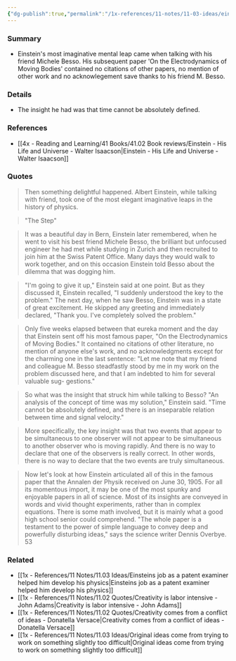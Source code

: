 ```yaml
---
{"dg-publish":true,"permalink":"/1x-references/11-notes/11-03-ideas/einstein-s-most-elegant-imaginative-paper-had-no-citations-acknowlegements-or-references/","title":"Einstein's most elegant imaginative paper had no citations, acknowlegements or references","created":"2025-02-15T20:13:53.811+03:00","updated":"2025-02-15T22:34:59.083+03:00"}
---
```



### Summary
- Einstein's most imaginative mental leap came when talking with his friend Michele Besso. His subsequent paper 'On the Electrodynamics of Moving Bodies' contained no citations of other papers, no mention of other work and no acknowlegement save thanks to his friend M. Besso.

### Details
- The insight he had was that time cannot be absolutely defined.

### References
- [[4x - Reading and Learning/41 Books/41.02 Book reviews/Einstein - His Life and Universe - Walter Isaacson\|Einstein - His Life and Universe - Walter Isaacson]]

### Quotes
> Then something delightful happened. Albert Einstein, while talking with friend, took one of the most elegant imaginative leaps in the history of physics.

> "The Step"

> It was a beautiful day in Bern, Einstein later remembered, when he went to visit his best friend Michele Besso, the brilliant but unfocused engineer he had met while studying in Zurich and then recruited to join him at the Swiss Patent Office. Many days they would walk to work together, and on this occasion Einstein told Besso about the dilemma that was dogging him.

> "I'm going to give it up," Einstein said at one point. But as they discussed it, Einstein recalled, "I suddenly understood the key to the problem." The next day, when he saw Besso, Einstein was in a state of great excitement. He skipped any greeting and immediately declared, "Thank you. I've completely solved the problem." 

> Only five weeks elapsed between that eureka moment and the day that Einstein sent off his most famous paper, "On the Electrodynamics of Moving Bodies." It contained no citations of other literature, no mention of anyone else's work, and no acknowledgments except for the charming one in the last sentence: "Let me note that my friend and colleague M. Besso steadfastly stood by me in my work on the problem discussed here, and that I am indebted to him for several valuable sug- gestions."

> So what was the insight that struck him while talking to Besso? "An analysis of the concept of time was my solution," Einstein said. "Time cannot be absolutely defined, and there is an inseparable relation between time and signal velocity."

> More specifically, the key insight was that two events that appear to be simultaneous to one observer will not appear to be simultaneous to another observer who is moving rapidly. And there is no way to declare that one of the observers is really correct. In other words, there is no way to declare that the two events are truly simultaneous.

> Now let's look at how Einstein articulated all of this in the famous paper that the Annalen der Physik received on June 30, 1905. For all its momentous import, it may be one of the most spunky and enjoyable papers in all of science. Most of its insights are conveyed in words and vivid thought experiments, rather than in complex equations. There is some math involved, but it is mainly what a good high school senior could comprehend. "The whole paper is a testament to the power of simple language to convey deep and powerfully disturbing ideas," says the science writer Dennis Overbye. 53


### Related
- [[1x - References/11 Notes/11.03 Ideas/Einsteins job as a patent examiner helped him develop his physics\|Einsteins job as a patent examiner helped him develop his physics]]
- [[1x - References/11 Notes/11.02 Quotes/Creativity is labor intensive - John Adams\|Creativity is labor intensive - John Adams]]
- [[1x - References/11 Notes/11.02 Quotes/Creativity comes from a conflict of ideas - Donatella Versace\|Creativity comes from a conflict of ideas - Donatella Versace]]
- [[1x - References/11 Notes/11.03 Ideas/Original ideas come from trying to work on something slightly too difficult\|Original ideas come from trying to work on something slightly too difficult]]
